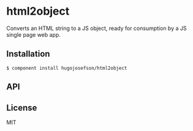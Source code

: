 
# html2object

  Converts an HTML string to a JS object, ready for consumption by a JS single page web app.

## Installation

    $ component install hugojosefson/html2object

## API

   

## License

  MIT

